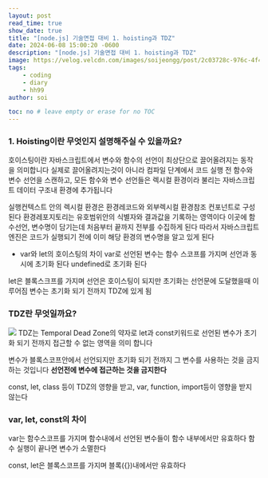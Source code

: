 ```yaml
---
layout: post
read_time: true
show_date: true
title: "[node.js] 기술면접 대비 1. hoisting과 TDZ"
date: 2024-06-08 15:00:20 -0600
description: "[node.js] 기술면접 대비 1. hoisting과 TDZ"
image: https://velog.velcdn.com/images/soijeongg/post/2c03728c-976c-4f47-902c-9941701df28e/image.png
tags: 
    - coding
    - diary
    - hh99
author: soi

toc: no # leave empty or erase for no TOC
---
```

### 1. Hoisting이란 무엇인지 설명해주실 수 있을까요?
호이스팅이란 자바스크립트에서 변수와 함수의 선언이 최상단으로 끌어올려지는 동작을 의미합니다 
실제로 끌어올려지는것이 아니라 
컴파일 단계에서 코드 실행 전 함수와 변수 선언을 스캔하고, 모든 함수와 변수 선언들은 렉시컬 환경이라 불리는 자바스크립트 데이터 구조내 환경에 추가됩니다 

실행컨텍스트 안의 렉시컬 환경은 환경레코드와 외부렉시컬 환경참조 컨포넌트로 구성된다 
환경레포지토리는 유호범위안의 식별자와 결과값을 기록하는 영역이다 
이곳에 함수선언, 변수명이 담기는데 처음부터 끝까지 전부를 수집하게 된다 따라서 자바스크립트 엔진은 코드가 실행되기 전에 이미 해당 환경의 변수명을 알고 있게 된다 

- var와 let의 호이스팅의 차이 
var로 선언된 변수는 함수 스코프를 가지며 선언과 동시에 초기화 된다 
undefined로 초기화 된다 

let은 블록스크프를 가지며 선언은 호이스팅이 되지만 초기화는 선언문에 도달했을때 이루어짐
변수는 초기화 되기 전까지 TDZ에 있게 됨

### TDZ란 무엇일까요?
![](https://velog.velcdn.com/images%2Fsoshin_dev%2Fpost%2F53592d46-e4c4-425a-8114-78f64ae040cd%2Fimage.png)
TDZ는 Temporal Dead Zone의 약자로 let과 const키워드로 선언된 변수가 초기화 되기 전까지 접근할 수 없는 영역을 의미 합니다 

변수가 블록스코프안에서 선언되지만 초기화 되기 전까지 그 변수를 사용하는 것을 금지하는 것입니다 
 **선언전에 변수에 접근하는 것을 금지한다**
 
 const, let, class 등이 TDZ의 영향을 받고,  var, function, import등이 영향을 받지 않는다 
 
 ### var, let, const의 차이
 var는 함수스코프를 가지며 함수내에서 선언된 변수들이 함수 내부에서만 유효하다 
 함수 실행이 끝나면 변수가 소멸한다 
 
 const, let은 블록스코프를 가지며 블록({})내에서만 유효하다